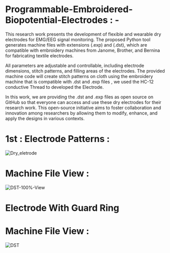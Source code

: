 # Programmable-Embroidered-Biopotential-Electrodes : - 

This research work presents the development of flexible and wearable dry electrodes for EMG/EEG signal monitoring. The proposed Python tool generates machine files with extensions (.exp) and (.dst), which are compatible with embroidery machines from Janome, Brother, and Bernina for fabricating textile electrodes.

All parameters are adjustable and controllable, including electrode dimensions, stitch patterns, and filling areas of the electrodes. The provided machine code will create stitch patterns on cloth using the embroidery machine that is compatible with .dst and .exp files , we used the HC-12 conductive Thread to developed the Electrode.

In this work, we are providing the .dst and .exp files as open source on GitHub so that everyone can access and use these dry electrodes for their research work. This open-source initiative aims to foster collaboration and innovation among researchers by allowing them to modify, enhance, and apply the designs in various contexts.

#
# 1st : Electrode Patterns :   
![Dry_eletrode](https://github.com/user-attachments/assets/305fe2d6-8375-44ca-9e17-8d74916c3160)
#
# Machine File View :
![DST-100%-View](https://github.com/user-attachments/assets/d4d68e11-07b5-4bdd-8e5b-ddae3287381e)

# 
# Electrode With Guard Ring 
# Machine File View :
![DST](https://github.com/user-attachments/assets/e725d250-ff22-4951-ab97-dcf368535511)
#
